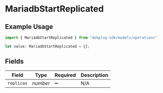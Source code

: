 # MariadbStartReplicated

## Example Usage

```typescript
import { MariadbStartReplicated } from "dokploy-sdk/models/operations";

let value: MariadbStartReplicated = {};
```

## Fields

| Field              | Type               | Required           | Description        |
| ------------------ | ------------------ | ------------------ | ------------------ |
| `replicas`         | *number*           | :heavy_minus_sign: | N/A                |